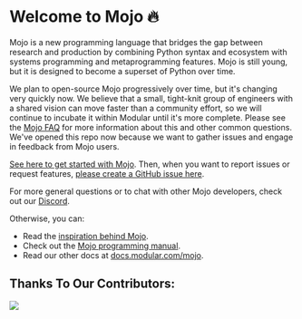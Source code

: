 # Welcome to Mojo 🔥

Mojo is a new programming language that bridges the gap between research 
and production by combining Python syntax and ecosystem with systems 
programming and metaprogramming features. Mojo is still young, but it is designed
to become a superset of Python over time.  

We plan to open-source Mojo progressively over time, but it's changing very quickly now. 
We believe that a small, tight-knit group of engineers with a shared vision can move 
faster than a community effort, so we will continue to incubate it within Modular until 
it's more complete.  Please see the [Mojo FAQ](https://docs.modular.com/mojo/faq.html)
for more information about this and other common questions. We've opened this repo now
because we want to gather issues and engage in feedback from Mojo users. 

[See here to get started with Mojo](https://docs.modular.com/mojo/manual/get-started/).
Then, when you want to report issues or request features,
[please create a GitHub issue here](https://github.com/modularml/mojo/issues).

For more general questions or to chat with other Mojo developers,
check out our [Discord](https://discord.gg/modular). 

Otherwise, you can:
- Read the [inspiration behind Mojo](https://docs.modular.com/mojo/why-mojo.html).
- Check out the [Mojo programming manual](https://docs.modular.com/mojo/programming-manual.html).
- Read our other docs at [docs.modular.com/mojo](https://docs.modular.com/mojo).

## Thanks To Our Contributors:
<a href="https://github.com/modularml/mojo/graphs/contributors">
  <img src="https://contrib.rocks/image?repo=modularml/mojo" />
</a>
